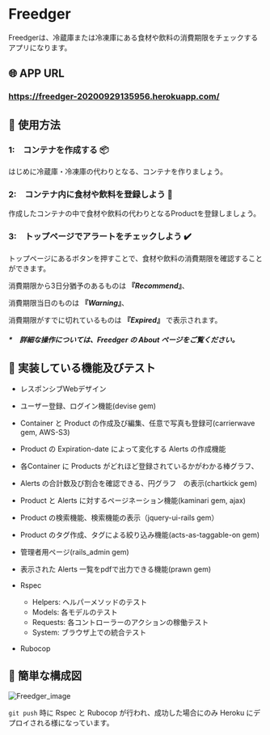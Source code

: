 # Freedger

Freedgerは、冷蔵庫または冷凍庫にある食材や飲料の消費期限をチェックするアプリになります。

## :globe_with_meridians: APP URL
### **https://freedger-20200929135956.herokuapp.com/**


## :wrench: 使用方法

### 1:　コンテナを作成する :package:
はじめに冷蔵庫・冷凍庫の代わりとなる、コンテナを作りましょう。

### 2:　コンテナ内に食材や飲料を登録しよう :fork_and_knife:
作成したコンテナの中で食材や飲料の代わりとなるProductを登録しましょう。

### 3:　トップページでアラートをチェックしよう :heavy_check_mark:
トップページにあるボタンを押すことで、食材や飲料の消費期限を確認することができます。

消費期限から3日分猶予のあるものは **『_Recommend_』**、

消費期限当日のものは **『_Warning_』**、

消費期限がすでに切れているものは **『_Expired_』** で表示されます。

##### *　詳細な操作については、Freedger の About ページをご覧ください。

## :book: 実装している機能及びテスト

- レスポンシブWebデザイン
- ユーザー登録、ログイン機能(devise gem)
- Container と Product の作成及び編集、任意で写真も登録可(carrierwave gem, AWS-S3)
- Product の Expiration-date によって変化する Alerts の作成機能
- 各Container に Products がどれほど登録されているかがわかる棒グラフ、
- Alerts の合計数及び割合を確認できる、円グラフ　の表示(chartkick gem)
- Product と Alerts に対するページネーション機能(kaminari gem, ajax)
- Product の検索機能、検索機能の表示（jquery-ui-rails gem）
- Product のタグ作成、タグによる絞り込み機能(acts-as-taggable-on gem)
- 管理者用ページ(rails_admin gem)
- 表示された Alerts 一覧をpdfで出力できる機能(prawn gem)

- Rspec
    - Helpers: ヘルパーメソッドのテスト
    - Models: 各モデルのテスト
    - Requests: 各コントローラーのアクションの稼働テスト
    - System: ブラウザ上での統合テスト

- Rubocop

## :page_facing_up: 簡単な構成図
![Freedger_image](https://user-images.githubusercontent.com/62587962/94274623-da349f80-ff80-11ea-953b-67ab46ab62ff.png)

`git push` 時に Rspec と Rubocop が行われ、成功した場合にのみ Heroku にデプロイされる様になっています。
